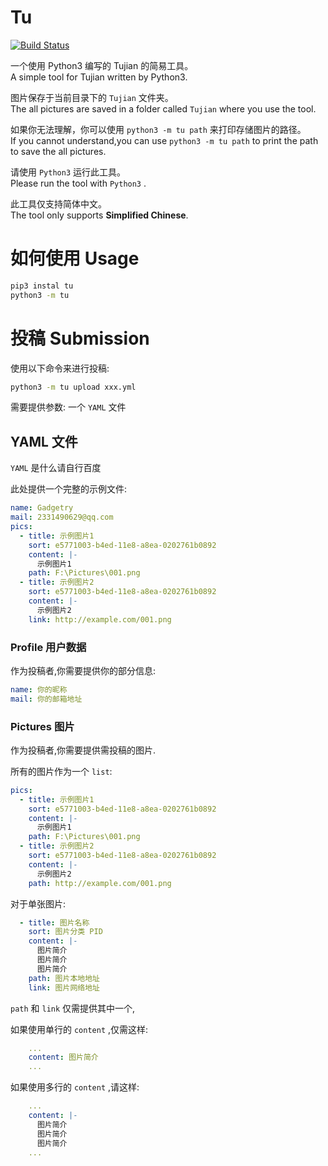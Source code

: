 # Tu

[![Build Status](https://travis-ci.org/gggxbbb/tujian_python.svg?branch=master)](https://travis-ci.org/gggxbbb/tujian_python)  
  
一个使用 Python3 编写的 Tujian 的简易工具。  
A simple tool for Tujian written by Python3.  
  
图片保存于当前目录下的 `Tujian` 文件夹。  
The all pictures are saved in a folder called `Tujian` where you use the tool.  
  
如果你无法理解，你可以使用 `python3 -m tu path` 来打印存储图片的路径。  
If you cannot understand,you can use `python3 -m tu path` to print the path to save the all pictures.  
  
请使用 `Python3` 运行此工具。  
Please run the tool with `Python3` .  
  
此工具仅支持简体中文。  
The tool only supports **Simplified Chinese**.

# 如何使用 Usage 

```bash
pip3 instal tu
python3 -m tu
```

# 投稿 Submission

使用以下命令来进行投稿:  
```bash
python3 -m tu upload xxx.yml
```
需要提供参数: 一个 `YAML` 文件  

## YAML 文件

`YAML` 是什么请自行百度  

此处提供一个完整的示例文件:  

```yaml
name: Gadgetry
mail: 2331490629@qq.com
pics:
  - title: 示例图片1
    sort: e5771003-b4ed-11e8-a8ea-0202761b0892
    content: |-
      示例图片1
    path: F:\Pictures\001.png
  - title: 示例图片2
    sort: e5771003-b4ed-11e8-a8ea-0202761b0892
    content: |-
      示例图片2
    link: http://example.com/001.png
```

### Profile 用户数据

作为投稿者,你需要提供你的部分信息:  

```yaml
name: 你的昵称
mail: 你的邮箱地址
```

### Pictures 图片

作为投稿者,你需要提供需投稿的图片.  

所有的图片作为一个 `list`:

```yaml
pics:
  - title: 示例图片1
    sort: e5771003-b4ed-11e8-a8ea-0202761b0892
    content: |-
      示例图片1
    path: F:\Pictures\001.png
  - title: 示例图片2
    sort: e5771003-b4ed-11e8-a8ea-0202761b0892
    content: |-
      示例图片2
    path: http://example.com/001.png
```

对于单张图片:  

```yaml
  - title: 图片名称
    sort: 图片分类 PID
    content: |-
      图片简介
      图片简介
      图片简介
    path: 图片本地地址
    link: 图片网络地址
```

`path` 和 `link` 仅需提供其中一个,  

如果使用单行的 `content` ,仅需这样:

```yaml
    ...
    content: 图片简介
    ...
```

如果使用多行的 `content` ,请这样:

```yaml
    ...
    content: |-
      图片简介
      图片简介
      图片简介
    ...
```